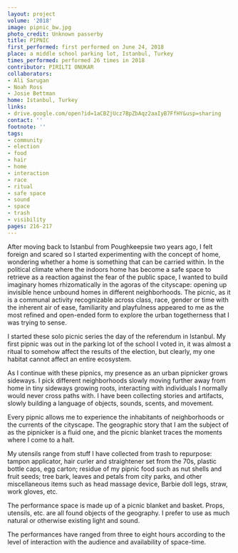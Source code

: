 ```yaml
---
layout: project
volume: '2018'
image: pipnic_bw.jpg
photo_credit: Unknown passerby
title: PIPNIC
first_performed: first performed on June 24, 2018
place: a middle school parking lot, Istanbul, Turkey
times_performed: performed 26 times in 2018
contributor: PIRILTI ONUKAR
collaborators:
- Ali Sarugan
- Noah Ross
- Josie Bettman
home: Istanbul, Turkey
links:
- drive.google.com/open?id=1aCBZjUcz7BpZbAqz2aaIyB7FfHY&usp=sharing
contact: ''
footnote: ''
tags:
- community
- election
- food
- hair
- home
- interaction
- race
- ritual
- safe space
- sound
- space
- trash
- visibility
pages: 216-217
---
```




After moving back to Istanbul from Poughkeepsie two years ago, I felt foreign and scared so I started experimenting with the concept of home, wondering whether a home is something that can be carried within. In the political climate where the indoors home has become a safe space to retrieve as a reaction against the fear of the public space, I wanted to build imaginary homes rhizomatically in the agoras of the cityscape: opening up invisible hence unbound homes in different neighborhoods. The picnic, as it is a communal activity recognizable across class, race, gender or time with the inherent air of ease, familiarity and playfulness appeared to me as the most refined and open-ended form to explore the urban togetherness that I was trying to sense.

I started these solo picnic series the day of the referendum in Istanbul. My first pipnic was out in the parking lot of the school I voted in, it was almost a ritual to somehow affect the results of the election, but clearly, my one habitat cannot affect an entire ecosystem.

As I continue with these pipnics, my presence as an urban pipnicker grows sideways. I pick different neighborhoods slowly moving further away from home in tiny sideways growing roots, interacting with individuals I normally would never cross paths with. I have been collecting stories and artifacts, slowly building a language of objects, sounds, scents, and movement.

Every pipnic allows me to experience the inhabitants of neighborhoods or the currents of the cityscape. The geographic story that I am the subject of as the pipnicker is a fluid one, and the picnic blanket traces the moments where I come to a halt.

My utensils range from stuff I have collected from trash to repurpose: tampon applicator, hair curler and straightener set from the 70s, plastic bottle caps, egg carton; residue of my pipnic food such as nut shells and fruit seeds; tree bark, leaves and petals from city parks, and other miscellaneous items such as head massage device, Barbie doll legs, straw, work gloves, etc.

The performance space is made up of a picnic blanket and basket. Props, utensils, etc. are all found objects of the geography. I prefer to use as much natural or otherwise existing light and sound.

The performances have ranged from three to eight hours according to the level of interaction with the audience and availability of space-time.
